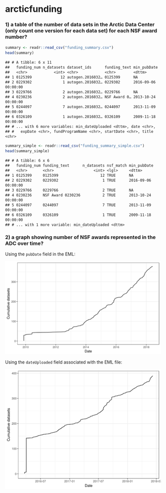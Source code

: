 arcticfunding
================

### 1) a table of the number of data sets in the Arctic Data Center (only count one version for each data set) for each NSF award number?

``` r
summary <- readr::read_csv("funding_summary.csv")
head(summary)
```

    ## # A tibble: 6 x 11
    ##   funding_num n_datasets dataset_ids      funding_text min_pubDate        
    ##   <chr>            <int> <chr>            <chr>        <dttm>             
    ## 1 0125399             12 autogen.2016032… 0125399      NA                 
    ## 2 0229302              1 autogen.2016032… 0229302      2016-09-06 00:00:00
    ## 3 0229766              2 autogen.2016032… 0229766      NA                 
    ## 4 0230236              2 autogen.2016032… NSF Award 0… 2013-10-24 00:00:00
    ## 5 0244097              7 autogen.2016032… 0244097      2013-11-09 00:00:00
    ## 6 0326109              1 autogen.2016032… 0326109      2009-11-18 00:00:00
    ## # ... with 6 more variables: min_dateUploaded <dttm>, date <chr>,
    ## #   expDate <chr>, fundProgramName <chr>, startDate <chr>, title <chr>

``` r
summary_simple <- readr::read_csv("funding_summary_simple.csv")
head(summary_simple)
```

    ## # A tibble: 6 x 6
    ##   funding_num funding_text      n_datasets nsf_match min_pubDate        
    ##   <chr>       <chr>                  <int> <lgl>     <dttm>             
    ## 1 0125399     0125399                   12 TRUE      NA                 
    ## 2 0229302     0229302                    1 TRUE      2016-09-06 00:00:00
    ## 3 0229766     0229766                    2 TRUE      NA                 
    ## 4 0230236     NSF Award 0230236          2 TRUE      2013-10-24 00:00:00
    ## 5 0244097     0244097                    7 TRUE      2013-11-09 00:00:00
    ## 6 0326109     0326109                    1 TRUE      2009-11-18 00:00:00
    ## # ... with 1 more variable: min_dateUploaded <dttm>

### 2) a graph showing number of NSF awards represented in the ADC over time?

Using the `pubDate` field in the EML:

![](images/awards_over_time.png)

Using the `dateUploaded` field associated with the EML file:

![](images/awards_dateUploaded.png)
